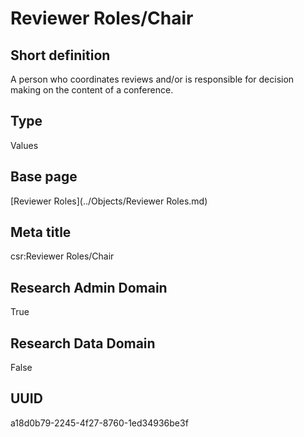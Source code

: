 # Reviewer Roles/Chair
## Short definition
A person who coordinates reviews and/or is responsible for decision making on the content of a conference.
## Type
Values
## Base page
[Reviewer Roles](../Objects/Reviewer Roles.md)
## Meta title
csr:Reviewer Roles/Chair
## Research Admin Domain
True
## Research Data Domain
False
## UUID
a18d0b79-2245-4f27-8760-1ed34936be3f
